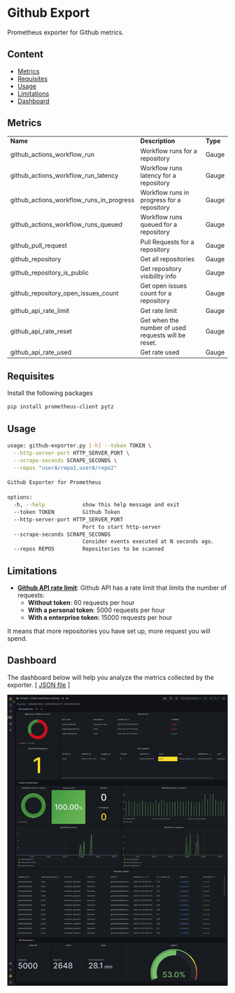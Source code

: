 # Github Export
Prometheus exporter for Github metrics.

## Content
- [Metrics](#metrics)
- [Requisites](#Requisites)
- [Usage](#Usage)
- [Limitations](#limitations)
- [Dashboard](#dashboard)

## Metrics

<table>
  <tr><td><b>Name</b></td><td><b>Description</b></td><td><b>Type</b></td></tr>
  <tr><td>github_actions_workflow_run</td><td>Workflow runs for a repository</td><td>Gauge</td></tr>
  <tr><td>github_actions_workflow_run_latency</td><td>Workflow runs latency for a repository</td><td>Gauge</td></tr>
  <tr><td>github_actions_workflow_runs_in_progress</td><td>Workflow runs in progress for a repository</td><td>Gauge</td></tr>
  <tr><td>github_actions_workflow_runs_queued</td><td>Workflow runs queued for a repository</td><td>Gauge</td></tr>
  <tr><td>github_pull_request</td><td>Pull Requests for a repository</td><td>Gauge</td></tr>
  <tr><td>github_repository</td><td>Get all repositories</td><td>Gauge</td></tr>
  <tr><td>github_repository_is_public</td><td>Get repository visibility info</td><td>Gauge</td></tr>
  <tr><td>github_repository_open_issues_count</td><td>Get open issues count for a repository</td><td>Gauge</td></tr>
  <tr><td>github_api_rate_limit</td><td>Get rate limit</td><td>Gauge</td></tr>
  <tr><td>github_api_rate_reset</td><td>Get when the number of used requests will be reset. </td><td>Gauge</td></tr>
  <tr><td>github_api_rate_used</td><td>Get rate used</td><td>Gauge</td></tr>
</table>

## Requisites
Install the following packages
```bash
pip install prometheus-client pytz
```


## Usage
```bash
usage: github-exporter.py [-h] --token TOKEN \
  --http-server-port HTTP_SERVER_PORT \
  --scrape-seconds SCRAPE_SECONDS \
  --repos "userA/repo1,userA/repo2"

Github Exporter for Prometheus

options:
  -h, --help            show this help message and exit
  --token TOKEN         Github Token
  --http-server-port HTTP_SERVER_PORT
                        Port to start http-server
  --scrape-seconds SCRAPE_SECONDS
                        Consider events executed at N seconds ago.
  --repos REPOS         Repositories to be scanned
```

## Limitations
 + <b><a href="https://docs.github.com/en/rest/rate-limit?apiVersion=2022-11-28#about-rate-limits" target="_blank">Github API rate limit</a></b>: Github API has a rate limit that limits the number of requests:
   + <b>Without token</b>: 60 requests per hour
   + <b>With a personal token</b>: 5000 requests per hour
   + <b>With a enterprise token</b>: 15000 requests per hour

It means that more repositories you have set up, more request you will spend. 

## Dashboard
The dashboard below will help you analyze the metrics collected by the exporter. [ <a href="grafana/dashboard.json">JSON file</a> ]

<img src="grafana/grafana.png" />